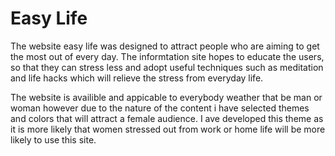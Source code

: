 # Easy Life

The website easy life was designed to attract people who are aiming to get the most out of every day. The informtation site hopes to educate the users, so that they can stress less and adopt useful techniques such as meditation and life hacks which will relieve the stress from everyday life.

The website is availible and appicable to everybody weather that be man or woman however due to the nature of the content i have selected themes and colors that will attract a female audience. I ave developed this theme as it is more likely that women stressed out from work or home life will be more likely to use this site.
